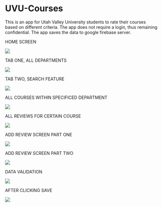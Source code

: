 # UVU-Courses
This is an app for Utah Valley University students to rate their courses based on different criteria. The app does not require a login, thus remaining confidential.
The app saves the data to google firebase server. 

HOME SCREEN


![](UVU%20Courses/Assets.xcassets/Homescreen.imageset/Homescreen.png)




TAB ONE, ALL DEPARTMENTS


![](UVU%20Courses/Assets.xcassets/Tabone.imageset/Tabone.png)


TAB TWO, SEARCH FEATURE



![](UVU%20Courses/Assets.xcassets/SearchBar.imageset/SearchBar.png)


ALL COURSES WITHIN SPECIFICED DEPARTMENT


![](UVU%20Courses/Assets.xcassets/Allclassesfordept.imageset/Allclassesfordept.png)



ALL REVIEWS FOR CERTAIN COURSE



![](UVU%20Courses/Assets.xcassets/Allreviewsforclass.imageset/Allreviewsforclass.png)


ADD REVIEW SCREEN PART ONE



![](UVU%20Courses/Assets.xcassets/Addreview1.imageset/Addreview1.png)


ADD REVIEW SCREEN PART TWO



![](UVU%20Courses/Assets.xcassets/Addreview2.imageset/Addreview2.png)



DATA VALIDATION 


![](UVU%20Courses/Assets.xcassets/Datavalidation.imageset/Datavalidation.png)



AFTER CLICKING SAVE


![](UVU%20Courses/Assets.xcassets/Reviewsaved.imageset/Reviewsaved.png)

